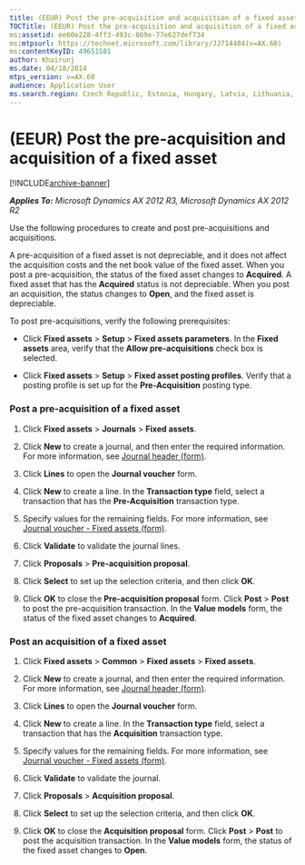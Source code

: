 ```yaml
---
title: (EEUR) Post the pre-acquisition and acquisition of a fixed asset
TOCTitle: (EEUR) Post the pre-acquisition and acquisition of a fixed asset
ms:assetid: ee60e228-4ff3-493c-869e-77e627def734
ms:mtpsurl: https://technet.microsoft.com/library/JJ714484(v=AX.60)
ms:contentKeyID: 49651581
author: Khairunj
ms.date: 04/18/2014
mtps_version: v=AX.60
audience: Application User
ms.search.region: Czech Republic, Estonia, Hungary, Latvia, Lithuania, Poland, Russia
---
```


# (EEUR) Post the pre-acquisition and acquisition of a fixed asset 


[!INCLUDE[archive-banner](includes/archive-banner.md)]


_**Applies To:** Microsoft Dynamics AX 2012 R3, Microsoft Dynamics AX 2012 R2_

Use the following procedures to create and post pre-acquisitions and acquisitions.

A pre-acquisition of a fixed asset is not depreciable, and it does not affect the acquisition costs and the net book value of the fixed asset. When you post a pre-acquisition, the status of the fixed asset changes to **Acquired**. A fixed asset that has the **Acquired** status is not depreciable. When you post an acquisition, the status changes to **Open**, and the fixed asset is depreciable.

To post pre-acquisitions, verify the following prerequisites:

  - Click **Fixed assets** \> **Setup** \> **Fixed assets parameters**. In the **Fixed assets** area, verify that the **Allow pre-acquisitions** check box is selected.

  - Click **Fixed assets** \> **Setup** \> **Fixed asset posting profiles**. Verify that a posting profile is set up for the **Pre-Acquisition** posting type.

### Post a pre-acquisition of a fixed asset

1.  Click **Fixed assets** \> **Journals** \> **Fixed assets**.

2.  Click **New** to create a journal, and then enter the required information. For more information, see [Journal header (form)](https://technet.microsoft.com/library/aa557917\(v=ax.60\)).

3.  Click **Lines** to open the **Journal voucher** form.

4.  Click **New** to create a line. In the **Transaction type** field, select a transaction that has the **Pre-Acquisition** transaction type.

5.  Specify values for the remaining fields. For more information, see [Journal voucher - Fixed assets (form)](https://technet.microsoft.com/library/aa620564\(v=ax.60\)).

6.  Click **Validate** to validate the journal lines.

7.  Click **Proposals** \> **Pre-acquisition proposal**.

8.  Click **Select** to set up the selection criteria, and then click **OK**.

9.  Click **OK** to close the **Pre-acquisition proposal** form. Click **Post** \> **Post** to post the pre-acquisition transaction. In the **Value models** form, the status of the fixed asset changes to **Acquired**.

### Post an acquisition of a fixed asset

1.  Click **Fixed assets** \> **Common** \> **Fixed assets** \> **Fixed assets**.

2.  Click **New** to create a journal, and then enter the required information. For more information, see [Journal header (form)](https://technet.microsoft.com/library/aa557917\(v=ax.60\)).

3.  Click **Lines** to open the **Journal voucher** form.

4.  Click **New** to create a line. In the **Transaction type** field, select a transaction that has the **Acquisition** transaction type.

5.  Specify values for the remaining fields. For more information, see [Journal voucher - Fixed assets (form)](https://technet.microsoft.com/library/aa620564\(v=ax.60\)).

6.  Click **Validate** to validate the journal.

7.  Click **Proposals** \> **Acquisition proposal**.

8.  Click **Select** to set up the selection criteria, and then click **OK**.

9.  Click **OK** to close the **Acquisition proposal** form. Click **Post** \> **Post** to post the acquisition transaction. In the **Value models** form, the status of the fixed asset changes to **Open**.

  


